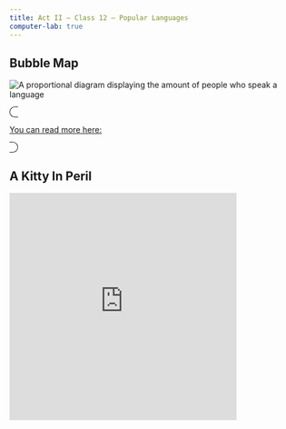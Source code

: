 ```yaml
---
title: Act II — Class 12 — Popular Languages
computer-lab: true
---
```


## Bubble Map

![A proportional diagram displaying the amount of people who speak a language](https://cdn3.scmp.com/sites/default/files/2015/05/27/languages.png)

<span style="border: solid 0.1em; border-radius: 1em; padding-left: 1em; padding-right: 1em;">

[You can read more here:](http://mentalfloss.com/article/64594/proportional-map-worlds-largest-languages)

</span>


## A Kitty In Peril

 <iframe src="https://www.facebook.com/plugins/video.php?href=https%3A%2F%2Fwww.facebook.com%2FDailyMail%2Fvideos%2Fvb.164305410295882%2F1476038792455864%2F%3Ftype%3D3&show_text=0&width=400" width="400" height="400" style="border:none;overflow:hidden" scrolling="no" frameborder="0" allowTransparency="true" allowFullScreen="true"></iframe>
